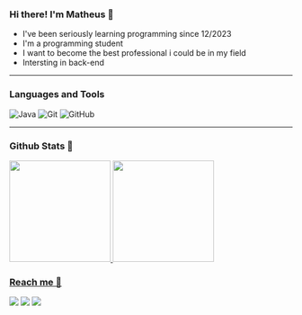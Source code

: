 ### Hi there! I'm Matheus 👋
* I've been seriously learning programming since 12/2023
* I'm a programming student
* I want to become the best professional i could be in my field
* Intersting in back-end

---

### Languages and Tools 
![Java](https://img.shields.io/badge/java-%23ED8B00.svg?style=for-the-badge&logo=openjdk&logoColor=white) ![Git](https://img.shields.io/badge/git-%23F05033.svg?style=for-the-badge&logo=git&logoColor=white) ![GitHub](https://img.shields.io/badge/github-%23121011.svg?style=for-the-badge&logo=github&logoColor=white)

---

### Github Stats 🚀

<div>
<a href="https://github.com/seu-usuário-aqui">
<img loading="lazy" height="180em" src="https://github-readme-stats.vercel.app/api/top-langs/?username=a3LIPe&layout=compact&langs_count=7&theme=tokyonight"/>
<img loading="lazy" height="180em" src="https://github-readme-stats.vercel.app/api?username=a3LIPe&show_icons=true&theme=tokyonight&include_all_commits=true&count_private=true"/>
</div>

### Reach me 📢

<div>
<a href="https://instagram.com/matheusepereira" target="_blank"><img loading="lazy" src="https://img.shields.io/badge/-Instagram-%23E4405F?style=for-the-badge&logo=instagram&logoColor=white" target="_blank"></a>
<a href = "mailto:contato@elizaldematheus112@gmail.com"><img loading="lazy" src="https://img.shields.io/badge/Gmail-D14836?style=for-the-badge&logo=gmail&logoColor=white" target="_blank"></a>
<a href="https://www.linkedin.com/in/matheus-elizalde-3425b9255" target="_blank"><img loading="lazy" src="https://img.shields.io/badge/-LinkedIn-%230077B5?style=for-the-badge&logo=linkedin&logoColor=white" target="_blank"></a>   
</div>
